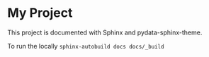 # My Project

This project is documented with Sphinx and pydata-sphinx-theme.

To run the locally
`sphinx-autobuild docs docs/_build`